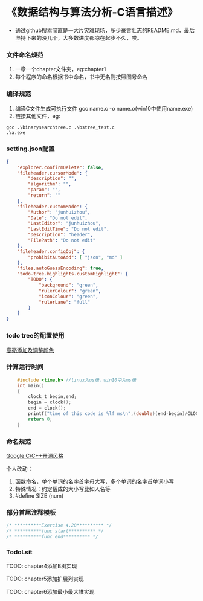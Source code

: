 # 《数据结构与算法分析-C语言描述》

* 通过github搜索简直是一大片灾难现场，多少豪言壮志的README.md，最后坚持下来的没几个，大多数进度都凉在起步不久，哎。

### 文件命名规范

1. 一章一个chapter文件夹，eg:chapter1
2. 每个程序的命名根据书中命名，书中无名则按照图号命名

### 编译规范

1. 编译C文件生成可执行文件 gcc name.c -o name.o(win10中使用name.exe)
2. 链接其他文件，eg:

```
gcc .\binarysearchtree.c .\bstree_test.c
.\a.exe
```

### setting.json配置

```json
{
    "explorer.confirmDelete": false,
	"fileheader.cursorMode": {
        "description": "",
        "algorithm": "",
        "param": "",
        "return": ""
    },
	"fileheader.customMade": {
        "Author": "junhuizhou",
        "Date": "Do not edit",
        "LastEditor": "junhuizhou",
        "LastEditTime": "Do not edit",
        "Description": "header",
        "FilePath": "Do not edit"
    },
    "fileheader.configObj": {
        "prohibitAutoAdd": [ "json", "md" ] 
    },
    "files.autoGuessEncoding": true,
    "todo-tree.highlights.customHighlight": {
        "TODO": {
            "background": "green",
            "rulerColour": "green",
            "iconColour": "green",
            "rulerLane": "full"
        }
    }
}
```

### todo tree的配置使用

[高亮添加及调整颜色](https://zhuanlan.zhihu.com/p/63303926)

### 计算运行时间

```C
    #include <time.h> //linux为us级，win10中为ms级
    int main()
    {
        clock_t begin,end;
        begin = clock();
        end = clock();
        printf("time of this code is %lf ms\n",(double)(end-begin)/CLOCKS_PER_SEC*1000);
        return 0;
    }    
```

### 命名规范

[Google C/C++开源风格](https://zh-google-styleguide.readthedocs.io/en/latest/google-cpp-styleguide/)

个人改动：
1. 函数命名，单个单词的名字首字母大写，多个单词的名字首单词小写
2. 特殊情况：约定俗成的大小写比如人名等
3. #define SIZE (num)

### 部分首尾注释模板

```C
/* **********Exercise 4.28********** */
/* **********func start********** */
/* **********func end********** */
```

### TodoLsit

TODO: chapter4添加B树实现

TODO: chapter5添加扩展列实现

TODO: chapter6添加最小最大堆实现